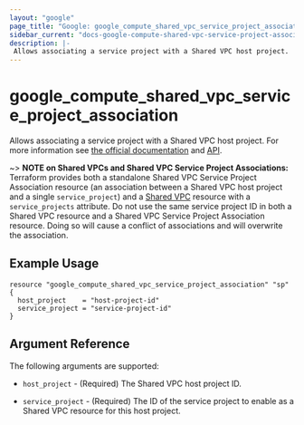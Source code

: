 ```yaml
---
layout: "google"
page_title: "Google: google_compute_shared_vpc_service_project_association"
sidebar_current: "docs-google-compute-shared-vpc-service-project-association"
description: |-
 Allows associating a service project with a Shared VPC host project.
---
```


# google\_compute\_shared\_vpc\_service\_project\_association

Allows associating a service project with a Shared VPC host project. For more information see
[the official documentation](https://cloud.google.com/compute/docs/shared-vpc)
and
[API](https://cloud.google.com/compute/docs/reference/latest/projects).

~> **NOTE on Shared VPCs and Shared VPC Service Project Associations:** Terraform provides
both a standalone Shared VPC Service Project Association resource (an association between a Shared VPC host project
and a single `service_project`) and a [Shared VPC](compute_shared_vpc.html) resource with a `service_projects`
attribute. Do not use the same service project ID in both a Shared VPC resource and a Shared VPC Service
Project Association resource. Doing so will cause a conflict of associations and will overwrite the association.

## Example Usage

```hcl
resource "google_compute_shared_vpc_service_project_association" "sp" {
  host_project    = "host-project-id"
  service_project = "service-project-id"
}
```

## Argument Reference

The following arguments are supported:

* `host_project` - (Required) The Shared VPC host project ID.

* `service_project` - (Required) The ID of the service project to enable as a Shared VPC resource for this host project.
